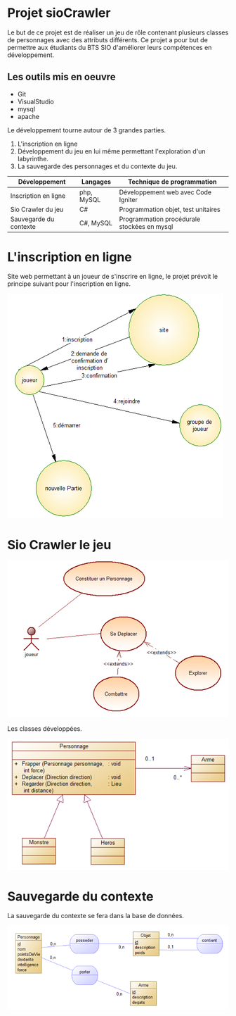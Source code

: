 # Projet sioCrawler #

Le but de ce projet est de réaliser un jeu de rôle contenant plusieurs classes de personnages avec des attributs différents. Ce projet a pour but de permettre aux étudiants du BTS SIO d'améliorer leurs compétences en développement.

## Les outils mis en oeuvre ##

* Git
* VisualStudio
* mysql
* apache

Le développement tourne autour de 3 grandes parties.

1. L'inscription en ligne
2. Développement du jeu en lui même permettant l'exploration d'un labyrinthe.
3. La sauvegarde des personnages et du contexte du jeu.

| Développement | Langages | Technique de programmation |
| ------------- | ---------- | ----------- |
| Inscription en ligne | php, MySQL | Développement web avec Code Igniter |
| Sio Crawler du jeu | C# | Programmation objet, test unitaires |
| Sauvegarde du contexte | C#, MySQL | Programmation procédurale stockées en mysql |

# L'inscription en ligne #

Site web permettant à un joueur de s'inscrire en ligne, le projet prévoit le principe suivant pour l'inscription en ligne.

![acteurFluxInscription.png](/Image/acteurFluxInscription.png)

# Sio Crawler le jeu #

![useCasePersonnage.png](/Image/useCasePersonnage.png)

Les classes développées.

![diagrammeClassePersonnage.png](/Image/diagrammeClassePersonnage.png)

# Sauvegarde du contexte #

La sauvegarde du contexte se fera dans la base de données.

![mcdSauvegarde.png](/Image/mcdSauvegarde.png)

